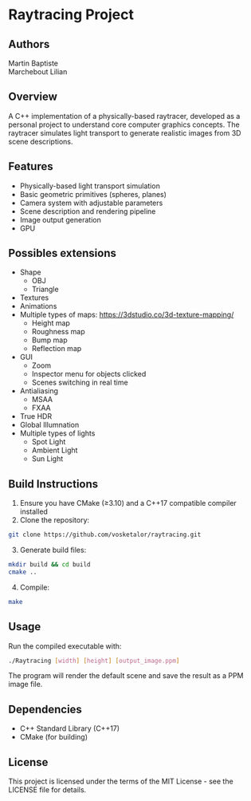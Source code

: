# Raytracing Project

## Authors
Martin Baptiste
<br>Marchebout Lilian

## Overview
A C++ implementation of a physically-based raytracer, developed as a personal project to understand core computer graphics concepts. 
The raytracer simulates light transport to generate realistic images from 3D scene descriptions.

## Features
- Physically-based light transport simulation
- Basic geometric primitives (spheres, planes)
- Camera system with adjustable parameters
- Scene description and rendering pipeline
- Image output generation
- GPU

## Possibles extensions
- Shape
  - OBJ
  - Triangle
- Textures
- Animations
- Multiple types of maps: https://3dstudio.co/3d-texture-mapping/
  - Height map
  - Roughness map
  - Bump map
  - Reflection map
- GUI
  - Zoom
  - Inspector menu for objects clicked
  - Scenes switching in real time
- Antialiasing
  - MSAA
  - FXAA
- True HDR
- Global Illumnation
- Multiple types of lights
  - Spot Light
  - Ambient Light
  - Sun Light
  
## Build Instructions

1. Ensure you have CMake (≥3.10) and a C++17 compatible compiler installed
2. Clone the repository:
```bash
git clone https://github.com/vosketalor/raytracing.git
```
3. Generate build files:
```bash
mkdir build && cd build
cmake ..
```
4. Compile:
```bash
make
```

## Usage

Run the compiled executable with:
```bash
./Raytracing [width] [height] [output_image.ppm]
```

The program will render the default scene and save the result as a PPM image file.

## Dependencies

- C++ Standard Library (C++17)
- CMake (for building)

## License

This project is licensed under the terms of the MIT License - see the LICENSE file for details.